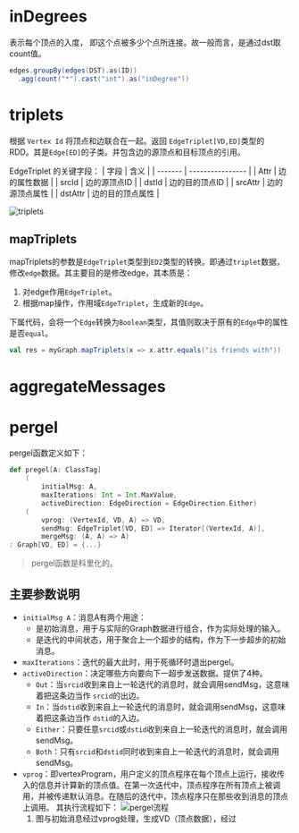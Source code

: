 
# inDegrees

表示每个顶点的入度， 即这个点被多少个点所连接。故一般而言，是通过dst取count值。

```scala
edges.groupBy(edges(DST).as(ID))
  .agg(count("*").cast("int").as("inDegree"))
```

# triplets
根据 `Vertex Id` 将顶点和边联合在一起。返回 `EdgeTriplet[VD,ED]`类型的 RDD。其是`Edge[ED]`的子类。并包含边的源顶点和目标顶点的引用。

EdgeTriplet 的关键字段：
| 字段    | 含义             |
| ------- | ---------------- |
| Attr    | 边的属性数据     |
| srcId   | 边的源顶点ID     |
| dstId   | 边的目的顶点ID   |
| srcAttr | 边的源顶点属性   |
| dstAttr | 边的目的顶点属性 |

![triplets](Pasted%20image%2020230409151240.png)

## mapTriplets
mapTriplets的参数是`EdgeTriplet`类型到`ED2`类型的转换。即通过`triplet`数据，修改`edge`数据。其主要目的是修改edge，其本质是：
1. 对edge作用`EdgeTriplet`。
2. 根据map操作，作用域`EdgeTriplet`，生成新的`Edge`。

下属代码，会将一个`Edge`转换为`Boolean`类型，其值则取决于原有的`Edge`中的属性是否`equal`。
```scala
val res = myGraph.mapTriplets(x => x.attr.equals("is friends with"))
```

# aggregateMessages

# pergel

pergel函数定义如下：
```scala
def pregel[A: ClassTag]
	(  
		initialMsg: A,  
		maxIterations: Int = Int.MaxValue,  
		activeDirection: EdgeDirection = EdgeDirection.Either)
	(  
		vprog: (VertexId, VD, A) => VD,  
		sendMsg: EdgeTriplet[VD, ED] => Iterator[(VertexId, A)],  
		mergeMsg: (A, A) => A)  
: Graph[VD, ED] = {...}
```
> pergel函数是科里化的。

## 主要参数说明

- `initialMsg A`：消息A有两个用途：
	- 是初始消息，用于与实际的Graph数据进行组合，作为实际处理的输入。
	- 是迭代的中间状态，用于聚合上一个超步的结构，作为下一步超步的初始消息。
- `maxIterations`：迭代的最大此时，用于死循环时退出pergel。
- `activeDirection`：决定哪些方向要向下一超步发送数据。提供了4种。
	- `Out`：当`srcid`收到来自上一轮迭代的消息时，就会调用sendMsg，这意味着把这条边当作 `srcid`的出边。
	- `In`：当`dstid`收到来自上一轮迭代的消息时，就会调用sendMsg，这意味着把这条边当作 `dstid`的入边。
	- `Either`：只要任意`srcid`或`dstid`收到来自上一轮迭代的消息时，就会调用sendMsg。
	- `Both`：只有`srcid`和`dstid`同时收到来自上一轮迭代的消息时，就会调用sendMsg。
- `vprog`：即vertexProgram，用户定义的顶点程序在每个顶点上运行，接收传入的信息并计算新的顶点值。在第一次迭代中，顶点程序在所有顶点上被调用，并被传递默认消息。在随后的迭代中，顶点程序只在那些收到消息的顶点上调用。
其执行流程如下：
![pergel流程](Pasted%20image%2020230412133828.png)
	1. 图与初始消息经过vprog处理，生成VD（顶点数据），经过